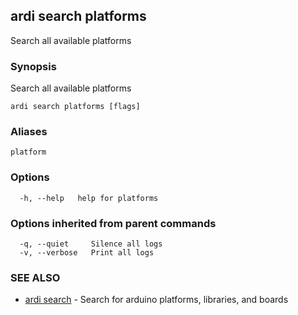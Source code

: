 ## ardi search platforms

Search all available platforms

### Synopsis


Search all available platforms

```
ardi search platforms [flags]
```

### Aliases


```
platform
```

### Options

```
  -h, --help   help for platforms
```

### Options inherited from parent commands

```
  -q, --quiet     Silence all logs
  -v, --verbose   Print all logs
```

### SEE ALSO

* [ardi search](ardi_search.md)	 - Search for arduino platforms, libraries, and boards

